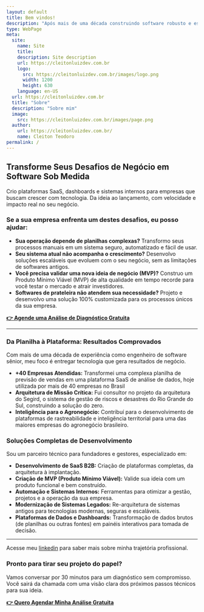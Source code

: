 ```yaml
---
layout: default
title: Bem vindos!
description: "Após mais de uma década construindo software robusto e escalável como engenheiro sênior, agora ajudo empresas a transformar ideias em produtos digitais de alta performance."
type: WebPage
meta:
  site:
    name: Site
    title:
    description: Site description
    url: https://cleitonluizdev.com.br
    logo:
      src: https://cleitonluizdev.com.br/images/logo.png
      width: 1200
      height: 630
    language: en-US
  url: https://cleitonluizdev.com.br
  title: "Sobre"
  description: "Sobre mim"
  image:
    src: https://cleitonluizdev.com.br/images/page.png
  author:
    url: https://cleitonluizdev.com.br/
    name: Cleiton Teodoro
permalink: /
---
```


## Transforme Seus Desafios de Negócio em Software Sob Medida

Crio plataformas SaaS, dashboards e sistemas internos para empresas que buscam crescer com tecnologia. Da ideia ao lançamento, com velocidade e impacto real no seu negócio.

### Se a sua empresa enfrenta um destes desafios, eu posso ajudar:

* **Sua operação depende de planilhas complexas?** Transformo seus processos manuais em um sistema seguro, automatizado e fácil de usar.
* **Seu sistema atual não acompanha o crescimento?** Desenvolvo soluções escaláveis que evoluem com o seu negócio, sem as limitações de softwares antigos.
* **Você precisa validar uma nova ideia de negócio (MVP)?** Construo um Produto Mínimo Viável (MVP) de alta qualidade em tempo recorde para você testar o mercado e atrair investidores.
* **Softwares de prateleira não atendem sua necessidade?** Projeto e desenvolvo uma solução 100% customizada para os processos únicos da sua empresa.

[**👉 Agende uma Análise de Diagnóstico Gratuita**](/contact)

---

### Da Planilha à Plataforma: Resultados Comprovados

Com mais de uma década de experiência como engenheiro de software sênior, meu foco é entregar tecnologia que gera resultados de negócio.

* **+40 Empresas Atendidas:** Transformei uma complexa planilha de previsão de vendas em uma plataforma SaaS de análise de dados, hoje utilizada por mais de 40 empresas no Brasil
* **Arquitetura de Missão Crítica:** Fui consultor no projeto da arquitetura do Segird, o sistema de gestão de riscos e desastres do Rio Grande do Sul, construindo a solução do zero.
* **Inteligência para o Agronegócio:** Contribuí para o desenvolvimento de plataformas de rastreabilidade e inteligência territorial para uma das maiores empresas do agronegócio brasileiro.

### Soluções Completas de Desenvolvimento

Sou um parceiro técnico para fundadores e gestores, especializado em:

* **Desenvolvimento de SaaS B2B:** Criação de plataformas completas, da arquitetura à implantação.
* **Criação de MVP (Produto Mínimo Viável):** Valide sua ideia com um produto funcional e bem construído.
* **Automação e Sistemas Internos:** Ferramentas para otimizar a gestão, projetos e a operação da sua empresa.
* **Modernização de Sistemas Legados:** Re-arquitetura de sistemas antigos para tecnologias modernas, seguras e escaláveis.
* **Plataformas de Dados e Dashboards:** Transformação de dados brutos (de planilhas ou outras fontes) em painéis interativos para tomada de decisão.

---

Acesse meu [linkedin](https://www.linkedin.com/in/cleiton-teodoro/) para saber mais sobre minha trajetória profissional.

### Pronto para tirar seu projeto do papel?

Vamos conversar por 30 minutos para um diagnóstico sem compromisso. Você sairá da chamada com uma visão clara dos próximos passos técnicos para sua ideia.

[**👉 Quero Agendar Minha Análise Gratuita**](/contact)

